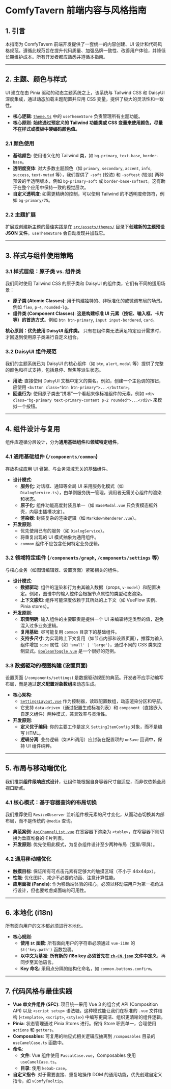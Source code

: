 # ComfyTavern 前端内容与风格指南

## 1. 引言

本指南为 ComfyTavern 前端开发提供了一套统一的内容创建、UI 设计和代码风格规范。遵循此规范旨在提升代码质量、加强品牌一致性、改善用户体验，并降低长期维护成本。所有开发者都应熟悉并遵循本指南。

---

## 2. 主题、颜色与样式

UI 建立在由 Pinia 驱动的动态主题系统之上，该系统与 Tailwind CSS 和 DaisyUI 深度集成，通过动态加载主题配置并应用 CSS 变量，提供了极大的灵活性和一致性。

- **核心逻辑**: [`theme.ts`](../../apps/frontend-vueflow/src/stores/theme.ts) 中的 `useThemeStore` 负责管理所有主题功能。
- **核心原则**: **始终通过预定义的 Tailwind 功能类或 CSS 变量来使用颜色，尽量不在样式或模板中硬编码颜色值。**

### 2.1 颜色使用

- **基础颜色**: 使用语义化的 Tailwind 类，如 `bg-primary`, `text-base`, `border-base`。
- **透明度变体**: 对大多数主题颜色（如 `primary`, `secondary`, `accent`, `info`, `success`, `text-muted` 等），我们提供了 `-soft` (较浓) 和 `-softest` (较淡) 两种预设的半透明版本，例如 `bg-primary-soft` 或 `border-base-softest`。这有助于在整个应用中保持一致的视觉层次。
- **自定义透明度**: 如需更精确的控制，可以使用 Tailwind 的不透明度修饰符，例如 `bg-primary/75`。

### 2.2 主题扩展

扩展或创建新主题的最佳实践是在 [`src/assets/themes/`](../../apps/frontend-vueflow/src/assets/themes/) 目录下**创建新的主题预设 JSON 文件**。`useThemeStore` 会自动发现并加载它。

---

## 3. 样式与组件使用策略

### 3.1 样式层级：原子类 vs. 组件类

我们同时使用 Tailwind CSS 的原子类和 DaisyUI 的组件类，它们有不同的适用场景：

- **原子类 (Atomic Classes)**: 用于构建独特的、非标准化的或微调布局的场景。例如 `flex`, `p-4`, `rounded-lg`。
- **组件类 (Component Classes)**: **这是构建标准 UI 元素（按钮、输入框、卡片等）的首选方式**。例如 `btn btn-primary`, `input input-bordered`, `card`。

**核心原则：优先使用 DaisyUI 组件类。** 只有在组件类无法满足特定设计需求时，才回退到使用原子类进行自定义组合。

### 3.2 DaisyUI 组件规范

我们的主题系统已为 DaisyUI 的核心组件（如 `btn`, `alert`, `modal` 等）提供了完整的颜色和样式支持，包括悬停、聚焦等派生状态。

- **用法**: 直接使用 DaisyUI 文档中定义的类名。例如，创建一个主色调的按钮，应使用 `<button class="btn btn-primary">...</button>`。
- **回退行为**: 使用原子类去“拼凑”一个看起来像标准组件的元素，例如 `<div class="bg-primary text-primary-content p-2 rounded">...</div>` 来模拟一个按钮。

---

## 4. 组件设计与复用

组件库遵循分层设计，分为**通用基础组件**和**领域特定组件**。

### 4.1 通用基础组件 (`/components/common`)

存放构成应用 UI 骨架、与业务领域无关的基础组件。

- **设计模式**:
  - **服务化**: 对话框、通知等全局 UI 采用服务化模式（如 `DialogService.ts`），由单例服务统一管理，调用者无需关心组件的渲染和状态。
  - **原子化**: 组件功能高度封装且单一（如 `BaseModal.vue` 只负责模态框外壳，内容由插槽决定）。
  - **渲染器**: 封装复杂的渲染逻辑（如 `MarkdownRenderer.vue`）。
- **开发原则**:
  - 优先使用已有的服务（如 `DialogService`）。
  - 将重复出现的 UI 模式抽象为通用组件。
  - `common` 组件不应包含任何特定业务逻辑。

### 3.2 领域特定组件 (`/components/graph`, `/components/settings` 等)

与核心业务（如图谱编辑器、设置页面）紧密相关的组件。

- **设计模式**:
  - **数据驱动**: 组件的渲染和行为由其输入数据（props, `v-model`）和配置决定。例如，图谱中的输入控件会根据节点属性的类型动态渲染。
  - **上下文感知**: 组件可能深度依赖于其所处的上下文（如 VueFlow 实例、Pinia stores）。
- **开发原则**:
  - **职责明确**: 输入组件的主要职责是提供一个 UI 来编辑特定类型的值，避免混入过多业务逻辑。
  - **复用基础**: 尽可能复用 `common` 目录下的基础组件。
  - **支持多尺寸**: 为实现跨上下文复用（如节点内部和设置页面），推荐为输入组件增加 `size` 属性（如 `'small' | 'large'`），通过不同的 CSS 类来控制显式。[`BooleanToggle.vue`](../../apps/frontend-vueflow/src/components/graph/inputs/BooleanToggle.vue) 是一个很好的范例。

### 3.3 数据驱动的视图构建 (设置页面)

设置页面 (`/components/settings`) 是数据驱动视图的典范。开发者不应手动编写布局，而是通过**定义配置对象数组**来动态生成。

- **核心架构**:
  - [`SettingsLayout.vue`](../../apps/frontend-vueflow/src/components/settings/SettingsLayout.vue) 作为控制器，读取配置数组，动态渲染分区和导航。
  - 它支持 `data-driven`（通过配置生成标准列表）和 `component`（直接嵌入自定义组件）两种模式，兼具效率与灵活性。
- **开发原则**:
  - **定义优于编码**: 你的主要工作是定义 `SettingItemConfig` 对象，而不是编写 HTML。
  - **逻辑分离**: 业务逻辑（如API调用）应封装在配置项的 `onSave` 回调中，保持 UI 组件纯粹。

---

## 5. 布局与移动端优化

我们推崇**组件级响应式设计**，让组件能根据自身容器尺寸自适应，而非仅依赖全局视口断点。

### 4.1 核心模式：基于容器查询的布局切换

我们推荐使用 `ResizeObserver` 监听组件根元素的尺寸变化，从而动态切换其内部布局，而不是传统的 `@media` 查询。

- **典范案例**: [`ApiChannelList.vue`](../../apps/frontend-vueflow/src/components/llm-config/ApiChannelList.vue) 在宽容器下渲染为 `<table>`，在窄容器下则切换为垂直堆叠的卡片列表。
- **开发原则**: 优先使用此模式，为复杂组件设计至少两种布局（宽屏/窄屏）。

### 4.2 通用移动端优化

- **触摸目标**: 保证所有可点击元素有足够大的触摸区域（不小于 44x44px）。
- **性能**: 优化图片、减少不必要的动画、注意计算性能。
- **应用面板 (Panels)**: 作为移动端体验的核心，必须以移动端用户为第一视角进行设计，但也要考虑桌面端的可用性。

---

## 6. 本地化 (i18n)

所有面向用户的文本都必须进行本地化。

- **核心规则**:
  - **使用 `$t` 函数**: 所有面向用户的字符串必须通过 `vue-i18n` 的 `$t('key.path')` 函数包裹。
  - **以中文为基准**: **所有新的 i18n key 必须首先在 [`zh-CN.json`](../../apps/frontend-vueflow/src/locales/zh-CN.json) 文件中定义**，再同步至其他语言。
  - **Key 命名**: 采用点分隔的结构化命名，如 `common.buttons.confirm`。

---

## 7. 代码风格与最佳实践

- **Vue 单文件组件 (SFC)**: 项目统一采用 Vue 3 的组合式 API (Composition API) 以及 `<script setup>` 语法糖。这种模式能让我们在标准的 `.vue` 文件结构 (`<template>`, `<script>`, `<style>`) 中编写更简洁、组织更清晰的组件逻辑。
- **Pinia**: 状态管理通过 Pinia Stores 进行。保持 Store 职责单一，合理使用 `actions` 和 `getters`。
- **Composables**: 可复用的响应式相关逻辑应抽离到 `/composables` 目录的 `useCamelCase.ts` 函数中。
- **命名**:
    - **文件**: Vue 组件使用 `PascalCase.vue`，Composables 使用 `useCamelCase.ts`。
    - **目录**: 使用 `kebab-case`。
- **自定义指令**: 对于需要直接、重复地操作 DOM 的通用功能，优先创建自定义指令，如 `vComfyTooltip`。